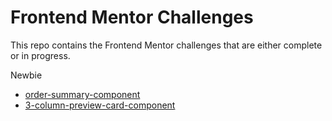 # Frontend Mentor Challenges

This repo contains the Frontend Mentor challenges that are either complete or in progress.

Newbie

- [order-summary-component](./newbie/order-summary-component)
- [3-column-preview-card-component](./newbie/3-column-preview-card-component)
